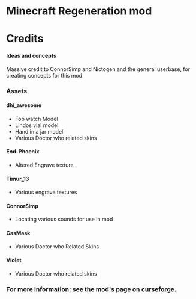 # Minecraft Regeneration mod

# Credits

#### Ideas and concepts
Massive credit to ConnorSimp and Nictogen and the general userbase, for creating concepts for this mod

### Assets
#### dhi_awesome
- Fob watch Model
- Lindos vial model
- Hand in a jar model
- Various Doctor who related skins 

#### End-Phoenix
- Altered Engrave texture

#### Timur_13
- Various engrave textures 

#### ConnorSimp
- Locating various sounds for use in mod

#### GasMask
- Various Doctor who Related Skins

#### Violet
- Various Doctor who related skins 


### For more information: see the mod's page on [curseforge](https://minecraft.curseforge.com/projects/regeneration?gameCategorySlug=mc-mods&projectID=274275#c161).
